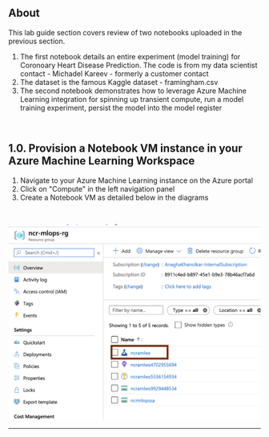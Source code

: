 ## About
This lab guide section covers review of two notebooks uploaded in the previous section.<br>
1.  The first notebook details an entire experiment (model training) for Coronoary Heart Disease Prediction.  The code is from my data scientist contact - Michadel Kareev - formerly a customer contact<br>
2.  The dataset is the famous Kaggle dataset - framingham.csv <br>
3.  The second notebook demonstrates how to leverage Azure Machine Learning integration for spinning up transient compute, run a model training experiment, persist the model into the model register <br>


<br>

## 1.0. Provision a Notebook VM instance in your Azure Machine Learning Workspace
1. Navigate to your Azure Machine Learning instance on the Azure portal
2. Click on "Compute" in the left navigation panel
3. Create a Notebook VM as detailed below in the diagrams
<br>

![ujn-1](../images/0001-load-nbvm-01.png)
<br>
<hr>
<br>
